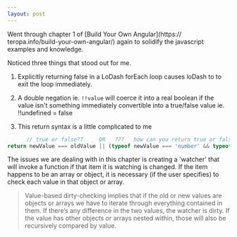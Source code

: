 ```yaml
---
layout: post
---
```

Went through chapter 1 of [Build Your Own Angular](https:// teropa.info/build-your-own-angular/) again to solidify the javascript examples and knowledge.
<!--more-->

Noticed three things that stood out for me.

1. Explicitly returning false in a LoDash forEach loop causes loDash to to exit the loop immediately.

2. A double negation ie. ```!!value``` will coerce it into a real boolean if the value isn't something immediately convertible into a true/false value ie. !!undefined = false

3. This return syntax is a little complicated to me

```javascript
      // true or false??     OR   ???   how can you return true or false OR another true or false
return newValue === oldValue || (typeof newValue === 'number' && typeof oldValue === 'number'  && isNaN(newValue) && isNaN(oldValue));

```

The issues we are dealing with in this chapter is creating a 'watcher' that will invoke a function if that item it is watching is changed. If the item happens to be an array or object, it is necessary (if the user specifies) to check each value in that object or array.

> Value-based dirty-checking implies that if the old or new values are objects or arrays we have to iterate through everything contained in them. If there’s any difference in the two values, the watcher is dirty. If the value has other objects or arrays nested within, those will also be recursively compared by value.
